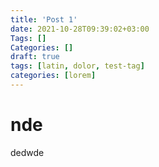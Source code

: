 ```yaml
---
title: 'Post 1'
date: 2021-10-28T09:39:02+03:00
Tags: []
Categories: []
draft: true 
tags: [latin, dolor, test-tag]
categories: [lorem]
---
```



# nde

dedwde